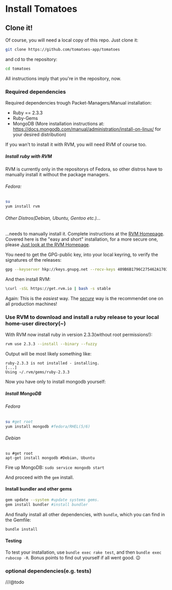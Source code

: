 # Install Tomatoes

## Clone it!
Of course, you will need a local copy of this repo. Just clone it:
```sh
git clone https://github.com/tomatoes-app/tomatoes
```
and cd to the repository:
```sh
cd tomatoes
```
All instructions imply that you're in the repository, now.
### Required dependencies

Required dependencies trough Packet-Managers/Manual installation:
* Ruby == 2.3.3
* Ruby-Gems
* MongoDB (More installation instructions at: https://docs.mongodb.com/manual/administration/install-on-linux/ for your desired distribution)

If you wan't to install it with RVM, you will need RVM of course too.
##### Install ruby with RVM

RVM is currently only in the repositorys of Fedora, so other distros have to manually install it without the package managers.

###### Fedora:
```sh
su
yum install rvm
```
###### Other Distros(Debian, Ubuntu, Gentoo etc.)...
...needs to manually install it. Complete instructions at the [RVM Homepage](https://rvm.io/). Covered here is the "easy and short" installation, for a more secure one, please [Just look at the RVM Homepage](https://rvm.io/rvm/security).

You need to get the GPG-public key, into your local keyring, to verify the signatures of the releases:
```sh
gpg --keyserver hkp://keys.gnupg.net --recv-keys 409B6B1796C275462A1703113804BB82D39DC0E3
```

And then install RVM:
```sh
\curl -sSL https://get.rvm.io | bash -s stable
```

Again: This is the *easiest* way. The [*secure*](https://rvm.io/rvm/security) way is the recommendet one on all production machines! 

### Use RVM to download and install a ruby release to your local home-user directory(~)

With RVM now install ruby in version 2.3.3(without root permissions!):
```sh
rvm use 2.3.3 --install --binary --fuzzy
```
Output will be most likely something like: 

```
ruby-2.3.3 is not installed - installing.
[...]
Using ~/.rvm/gems/ruby-2.3.3
```

Now you have only to install mongodb yourself:
##### Install MongoDB
###### Fedora

```sh
su #get root
yum install mongodb #fedora/RHEL(5/6)
```
###### Debian
```
su #get root
apt-get install mongodb #Debian, Ubuntu
```

Fire up MongoDB:
`sudo service mongodb start`

And proceed with the `gem` install.

#### Install bundler and other gems

```sh
gem update --system #update systems gems.
gem install bundler #install bundler
```

And finally install all other dependencies, with `bundle`, which you can find in the Gemfile:

```sh
bundle install
```

#### Testing
To test your installation, use `bundle exec rake test`, and then `bundle exec rubocop -R`.
Bonus points to find out yourself if all went good.  :wink:
### optional dependencies(e.g. tests)
///@todo
